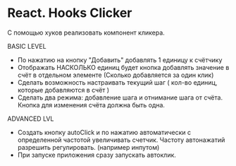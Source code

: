 # React. Hooks Clicker

С помощью хуков реализовать компонент кликера.

BASIC LEVEL

- По нажатию на кнопку "Добавить" добавлять 1 единицу к счётчику
- Отображать НАСКОЛЬКО единиц будет кнопка добавлять значение в счёт в отдельном элементе (Сколько добавляется за один клик)
- Сделать возможность настраивать текущий шаг ( кол-во единиц, которые добавляются в счёт )
- Сделать два режима: добавление шага и отнимание шага от счёта. Кнопка для изменения счёта должна быть одна.

ADVANCED LVL

- Создать кнопку autoClick и по нажатию автоматически с определенной частотой увеличивать счетчик. Частоту автонажатий разрешить регулировать. (например инпутом)
- При запуске приложения сразу запускать автоклик.
